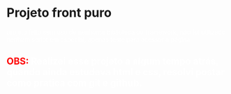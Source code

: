 <h1>Projeto front puro </h1>

<p style="color: #fff"> projeto feito sem uso de nenhuma biblioteca ou framework, não foi utilizado nenhum script em especial, apenas teste para acessar a página. </p>

<h2 style="color: red;"> OBS:<span style="color: #fff"> Realizei esse projeto a algum tempo atrás, quando ainda estudava html e css, resolvi postar como pratica com git e github. 
</h2> 
